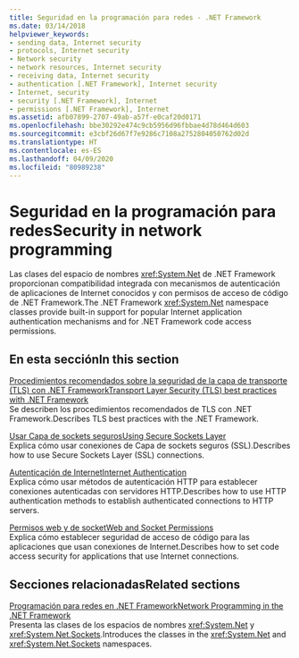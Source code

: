 ```yaml
---
title: Seguridad en la programación para redes - .NET Framework
ms.date: 03/14/2018
helpviewer_keywords:
- sending data, Internet security
- protocols, Internet security
- Network security
- network resources, Internet security
- receiving data, Internet security
- authentication [.NET Framework], Internet security
- Internet, security
- security [.NET Framework], Internet
- permissions [.NET Framework], Internet
ms.assetid: afb07899-2707-49ab-a57f-e0caf20d0171
ms.openlocfilehash: bbe30292e474c9cb5956d96fbbae4d78d464d603
ms.sourcegitcommit: e3cbf26d67f7e9286c7108a2752804050762d02d
ms.translationtype: HT
ms.contentlocale: es-ES
ms.lasthandoff: 04/09/2020
ms.locfileid: "80989238"
---
```

# <a name="security-in-network-programming"></a><span data-ttu-id="ed622-102">Seguridad en la programación para redes</span><span class="sxs-lookup"><span data-stu-id="ed622-102">Security in network programming</span></span>

<span data-ttu-id="ed622-103">Las clases del espacio de nombres <xref:System.Net> de .NET Framework proporcionan compatibilidad integrada con mecanismos de autenticación de aplicaciones de Internet conocidos y con permisos de acceso de código de .NET Framework.</span><span class="sxs-lookup"><span data-stu-id="ed622-103">The .NET Framework <xref:System.Net> namespace classes provide built-in support for popular Internet application authentication mechanisms and for .NET Framework code access permissions.</span></span>  
  
## <a name="in-this-section"></a><span data-ttu-id="ed622-104">En esta sección</span><span class="sxs-lookup"><span data-stu-id="ed622-104">In this section</span></span>

[<span data-ttu-id="ed622-105">Procedimientos recomendados sobre la seguridad de la capa de transporte (TLS) con .NET Framework</span><span class="sxs-lookup"><span data-stu-id="ed622-105">Transport Layer Security (TLS) best practices with .NET Framework</span></span>](tls.md)  
<span data-ttu-id="ed622-106">Se describen los procedimientos recomendados de TLS con .NET Framework.</span><span class="sxs-lookup"><span data-stu-id="ed622-106">Describes TLS best practices with the .NET Framework.</span></span>

[<span data-ttu-id="ed622-107">Usar Capa de sockets seguros</span><span class="sxs-lookup"><span data-stu-id="ed622-107">Using Secure Sockets Layer</span></span>](using-secure-sockets-layer.md)  
<span data-ttu-id="ed622-108">Explica cómo usar conexiones de Capa de sockets seguros (SSL).</span><span class="sxs-lookup"><span data-stu-id="ed622-108">Describes how to use Secure Sockets Layer (SSL) connections.</span></span>  
  
[<span data-ttu-id="ed622-109">Autenticación de Internet</span><span class="sxs-lookup"><span data-stu-id="ed622-109">Internet Authentication</span></span>](internet-authentication.md)  
<span data-ttu-id="ed622-110">Explica cómo usar métodos de autenticación HTTP para establecer conexiones autenticadas con servidores HTTP.</span><span class="sxs-lookup"><span data-stu-id="ed622-110">Describes how to use HTTP authentication methods to establish authenticated connections to HTTP servers.</span></span>  
  
[<span data-ttu-id="ed622-111">Permisos web y de socket</span><span class="sxs-lookup"><span data-stu-id="ed622-111">Web and Socket Permissions</span></span>](web-and-socket-permissions.md)  
<span data-ttu-id="ed622-112">Explica cómo establecer seguridad de acceso de código para las aplicaciones que usan conexiones de Internet.</span><span class="sxs-lookup"><span data-stu-id="ed622-112">Describes how to set code access security for applications that use Internet connections.</span></span>  
  
## <a name="related-sections"></a><span data-ttu-id="ed622-113">Secciones relacionadas</span><span class="sxs-lookup"><span data-stu-id="ed622-113">Related sections</span></span>

[<span data-ttu-id="ed622-114">Programación para redes en .NET Framework</span><span class="sxs-lookup"><span data-stu-id="ed622-114">Network Programming in the .NET Framework</span></span>](index.md)  
<span data-ttu-id="ed622-115">Presenta las clases de los espacios de nombres <xref:System.Net> y <xref:System.Net.Sockets>.</span><span class="sxs-lookup"><span data-stu-id="ed622-115">Introduces the classes in the <xref:System.Net> and <xref:System.Net.Sockets> namespaces.</span></span>
